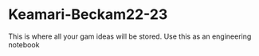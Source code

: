 # Keamari-Beckam22-23
This is where all your gam ideas will be stored. Use this as an engineering notebook

